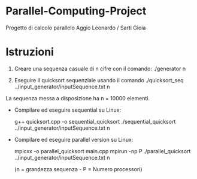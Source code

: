 # Parallel-Computing-Project
Progetto di calcolo parallelo Aggio Leonardo / Sarti Gioia

# Istruzioni

1) Creare una sequenza casuale di n cifre con il comando: 	./generator n

2) Eseguire il quicksort sequenziale usando il comando ./quicksort_seq ../input_generator/inputSequence.txt n

La sequenza messa a disposizione ha n = 10000 elementi.

- Compilare ed eseguire sequential su Linux:

  g++ quicksort.cpp -o sequential_quicksort
  ./sequential_quicksort ../input_generator/inputSequence.txt n
  
- Compilare ed eseguire parallel version su Linux:
  
  mpicxx -o parallel_quicksort main.cpp
  mpirun -np P ./parallel_quicksort ../input_generator/inputSequence.txt n
  
  (n = grandezza sequenza - P = Numero processori)
